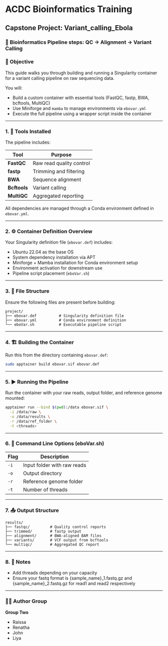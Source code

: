 # ACDC Bioinformatics Training
## Capstone Project: Variant_calling_Ebola
### 🧬 Bioinformatics Pipeline steps: QC → Alignment → Variant Calling

### 🎯 Objective

This guide walks you through building and running a Singularity container for a variant calling pipeline on raw sequencing data.

You will:
- Build a custom container with essential tools (FastQC, fastp, BWA, bcftools, MultiQC)
- Use Miniforge and `mamba` to manage environments via `ebovar.yml`
- Execute the full pipeline using a wrapper script inside the container

---

### 1. 🔧 Tools Installed

The pipeline includes:

| Tool        | Purpose                          |
|-------------|----------------------------------|
| **FastQC**  | Raw read quality control         |
| **fastp**   | Trimming and filtering           |
| **BWA**     | Sequence alignment               |
| **Bcftools**| Variant calling                  |
| **MultiQC** | Aggregated reporting             |

All dependencies are managed through a Conda environment defined in `ebovar.yml`.

---

### 2. ⚙️ Container Definition Overview

Your Singularity definition file (`ebovar.def`) includes:

- Ubuntu 22.04 as the base OS
- System dependency installation via APT
- Miniforge + Mamba installation for Conda environment setup
- Environment activation for downstream use
- Pipeline script placement (`eboVar.sh`)

---

### 3. 📂 File Structure

Ensure the following files are present before building:

```
project/
├── ebovar.def          # Singularity definition file
├── ebovar.yml          # Conda environment definition
└── eboVar.sh           # Executable pipeline script
```
---

### 4. 🏗️ Building the Container

Run this from the directory containing `ebovar.def`:

```bash
sudo apptainer build ebovar.sif ebovar.def
```

---

### 5. ▶ Running the Pipeline

Run the container with your raw reads, output folder, and reference genome mounted:

```bash
apptainer run --bind $(pwd):/data ebovar.sif \
  -i /data/raw \
  -o /data/results \
  -r /data/ref_folder \
  -t <threads>
```

---

### 6. 🧾 Command Line Options (eboVar.sh)

| Flag        | Description                          |
|-------------|--------------------------------------|
| `-i`        | Input folder with raw reads          |
| `-o`        | Output directory                     |
| `-r`        | Reference genome folder              |
| `-t`        | Number of threads                    |

---

### 7. 📤 Output Structure

```
results/
├── fastqc/         # Quality control reports
├── trimmed/        # fastp output
├── alignment/      # BWA-aligned BAM files
├── variants/       # VCF output from bcftools
└── multiqc/        # Aggregated QC report
```

---

### 8. 🧪 Notes

- Add threads depending on your capacity
- Ensure your fastq format is {sample_name}_1.fastq.gz and {sample_name}_2.fastq.gz for read1 and read2 respectively

---

### 👩‍💻 Author Group

**Group Two**
- Raissa  
- Renatha  
- John  
- Liya



